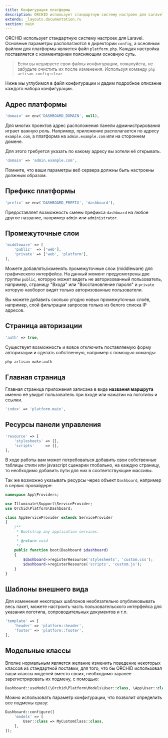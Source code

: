```yaml
---
title: Конфигурация платформы
description: ORCHID использует стандартную систему настроек для Laravel.
extends: _layouts.documentation.ru
section: main
---
```


ORCHID использует стандартную систему настроек для Laravel.
Основные параметры располагаются в директории `config`, а основным файлом для платформы является 
файл `platform.php`. Каждая настройка поставляется с комментарием поясняющим основную суть.

> Если вы кешируете свои файлы конфигурации, пожалуйста, не забудьте очистить их после изменения. Используя команду `php artisan config:clear`

Ниже мы углубимся в файл конфигурации и дадим подробное описание каждого набора конфигурации.

## Адрес платформы

```php
'domain' => env('DASHBOARD_DOMAIN', null),
```

Для многих проектов адрес расположения панели администрирования играет важную роль.
Например, приложение располагается по адресу `example.com`, а платформа на `admin.example.com` или на стороннем домене.

Для этого требуется указать по какому адресу вы хотели её открывать. 

```php
'domain' => 'admin.example.com',
```
 
Помните, что ваши параметры веб сервера должны быть настроены должным образом.


## Префикс платформы


```php
'prefix' => env('DASHBOARD_PREFIX', 'dashboard'),
```
 
Предоставляет возможность смены префикса `dashboard` на любое другое название, например `admin` или `administrator`.



## Промежуточные слои

```php
'middleware' => [
    'public'  => ['web'],
    'private' => ['web', 'platform'],
],
```

Можете добавлять/изменять промежуточные слои (middleware) для графического интерфейса. 
На данный момент предусмотрены две группы `public`, которую может видеть не авторизованный пользователь, 
например, страницу "Входа" или "Восстановление пароля" и `private` которую наоборот видят только авторизованные пользователи.


Вы можете добавить сколько угодно новых промежуточных слоёв, 
например, слой фильтрации запросов только из белого списка IP адресов.



## Страница авторизации

```php
'auth' => true,
```

Существует возможность и вовсе отключить поставляемую форму авторизации и сделать собственную, например с помощью команды:

```php
php artisan make:auth
```

## Главная страница

Главная страница приложения записана в виде **названия маршрута** именно её увидит пользователь при входе или нажатии на логотипы и ссылки.

```php
'index' => 'platform.main',
```

## Ресурсы панели управления


```php
'resource' => [
    'stylesheets' => [],
    'scripts'     => [],
],
```

В ходе работы вам может потребоваться добавить свои собственные таблицы стили или javascript сценарии
глобально, на каждую страницу, то необходимо добавить пути для них в соответствующие массивы.

Так же возможно указывать ресурсы через объект `Dashboard`, например в сервис провайдере:


```php
namespace App\Providers;

use Illuminate\Support\ServiceProvider;
use Orchid\Platform\Dashboard;

class AppServiceProvider extends ServiceProvider
{
    /**
     * Bootstrap any application services.
     *
     * @return void
     */
    public function boot(Dashboard $dashboard)
    {
        $dashboard->registerResource('stylesheets', 'custom.css');
        $dashboard->registerResource('scripts', 'custom.js');
    }
}
```


## Шаблоны внешнего вида

Для изменения некоторых шаблонов необязательно опубликовывать весь пакет, можете настроить часть пользовательского интерфейса для указания логотипа, сопроводительных документов и т.п.

```php
'template' => [
    'header' => 'platform::header',
    'footer' => 'platform::footer',
],
```


## Модельные классы

Вполне нормальным является желание изменить поведение некоторых классов из стандартной поставки, для того, что бы ORCHID использовал ваши классы 
моделей вместо своих, необходимо заранее зарегистрировать их подмену, с помощью:

```php
Dashboard::useModel(\Orchid\Platform\Models\User::class, \App\User::class);
```

Можно использовать параметр конфигурации, что позволит определить все подмены сразу:

```php
Dashboard::configure([
    'models' => [
        User::class => MyCustomClass::class,
    ],
]);
```
